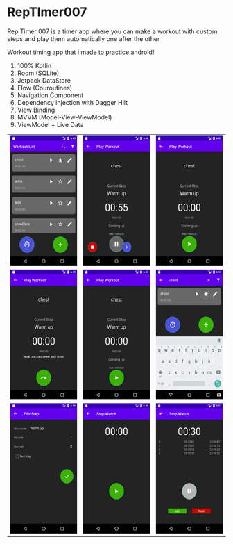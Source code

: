 # RepTImer007
Rep Timer 007 is a timer app where you can make a workout with custom steps and play them automatically one after the other

Workout timing app that i made to practice android!


1. 100% Kotlin
2. Room (SQLite)
3. Jetpack DataStore
4. Flow (Couroutines)
5. Navigation Component
6. Dependency injection with Dagger Hilt
7. View Binding
8. MVVM (Model-View-ViewModel)
9. ViewModel + Live Data



| | | |
|:-------------------------:|:-------------------------:|:-------------------------:|
|<img src="https://raw.githubusercontent.com/salah1337/RepTImer007/master/home.png" height="300px">|  <img src="https://raw.githubusercontent.com/salah1337/RepTImer007/master/workout_play_on.png" height="300px">|<img src="https://raw.githubusercontent.com/salah1337/RepTImer007/master/workout_play_off.png" height="300px"> |
| <img src="https://raw.githubusercontent.com/salah1337/RepTImer007/master/workout_play_finished.png" height="300px">|  <img src="https://raw.githubusercontent.com/salah1337/RepTImer007/master/workout_play_off.png" height="300px">|<img src="https://raw.githubusercontent.com/salah1337/RepTImer007/master/workout_search.png" height="300px"/>|
|<img src="https://raw.githubusercontent.com/salah1337/RepTImer007/master/step_edit.png" height="300px"/>  | <img src="https://raw.githubusercontent.com/salah1337/RepTImer007/master/timer_off.png" height="300px"/>|<img src="https://raw.githubusercontent.com/salah1337/RepTImer007/master/timer_on.png" height="300px"/>|

